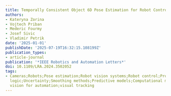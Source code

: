 ```yaml
---
title: Temporally Consistent Object 6D Pose Estimation for Robot Control
authors:
- Kateryna Zorina
- Vojtech Priban
- Mederic Fourmy
- Josef Sivic
- Vladimir Petrik
date: '2025-01-01'
publishDate: '2025-07-19T16:32:15.108199Z'
publication_types:
- article-journal
publication: '*IEEE Robotics and Automation Letters*'
doi: 10.1109/LRA.2024.3502052
tags:
- Cameras;Robots;Pose estimation;Robot vision systems;Robot control;Probabilistic
  logic;Uncertainty;Smoothing methods;Predictive models;Computational modeling;Computer
  vision for automation;visual tracking
---
```

